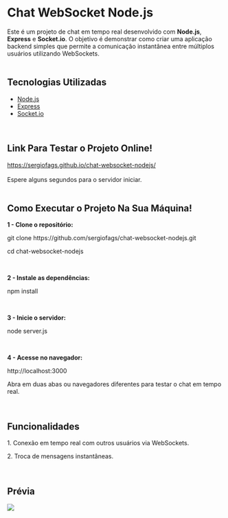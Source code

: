 # Chat WebSocket Node.js

Este é um projeto de chat em tempo real desenvolvido com **Node.js**, **Express** e **Socket.io**. O objetivo é demonstrar como criar uma aplicação backend simples que permite a comunicação instantânea entre múltiplos usuários utilizando WebSockets.
<br>
<br>

## Tecnologias Utilizadas

- [Node.js](https://nodejs.org/)
- [Express](https://expressjs.com/)
- [Socket.io](https://socket.io/)
<br>

## Link Para Testar o Projeto Online!
https://sergiofags.github.io/chat-websocket-nodejs/
<br>
<br>
Espere alguns segundos para o servidor iniciar.
<br>
<br>

## Como Executar o Projeto Na Sua Máquina!

<strong>1 - Clone o repositório:</strong>
<p>git clone https://github.com/sergiofags/chat-websocket-nodejs.git</p>
<p>cd chat-websocket-nodejs</p>
<br>

<strong>2 - Instale as dependências:</strong>
<p>npm install</p>
<br>

<strong>3 - Inicie o servidor:</strong>
<p>node server.js</p>
<br>

<strong>4 - Acesse no navegador:</strong>
<p>http://localhost:3000</p>
<p>Abra em duas abas ou navegadores diferentes para testar o chat em tempo real.</p>
<br>


## Funcionalidades
<p>1. Conexão em tempo real com outros usuários via WebSockets.</p>
<p>2. Troca de mensagens instantâneas.</p>
<br>


## Prévia
<img src='https://img.notionusercontent.com/s3/prod-files-secure%2F19c35a2d-0186-4f4f-a7f7-8191e94ebd11%2F97a193f6-4f24-4dff-b2bb-6f29bb2e293b%2FCaptura_de_tela_2025-04-11_103322.png/size/w=2000?exp=1745497088&sig=6RMF6Z08ejtsO414JDrYQj50ZeXLganNCPVjAjaY07o&id=1d2ca2ed-d8c6-80b5-bc48-d8b482049630&table=block&userId=1d1d872b-594c-8111-a831-000254a88fe9'>
